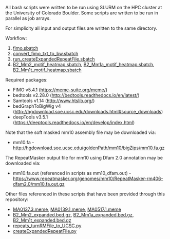 All bash scripts were written to be run using SLURM on the HPC cluster at the University of Colorado Boulder. Some scripts are written to be run in parallel as job arrays.

For simplicity all input and output files are written to the same directory.

Workflow:
1. [fimo.sbatch](https://github.com/coke6162/B2_SINE_enhancers/blob/main/motif_analysis/fimo.sbatch)
2. [convert_fimo_txt_to_bw.sbatch](https://github.com/coke6162/B2_SINE_enhancers/blob/main/motif_analysis/convert_fimo_txt_to_bw.sbatch)
3. [run_createExpandedRepeatFile.sbatch](https://github.com/coke6162/B2_SINE_enhancers/blob/main/motif_analysis/run_createExpandedRepeatFile.sbatch)
4. [B2_Mm2_motif_heatmap.sbatch](https://github.com/coke6162/B2_SINE_enhancers/blob/main/motif_analysis/B2_Mm2_motif_heatmap.sbatch), [B2_Mm1a_motif_heatmap.sbatch](https://github.com/coke6162/B2_SINE_enhancers/blob/main/motif_analysis/B2_Mm1a_motif_heatmap.sbatch), [B2_Mm1t_motif_heatmap.sbatch](https://github.com/coke6162/B2_SINE_enhancers/blob/main/motif_analysis/B2_Mm1t_motif_heatmap.sbatch)

Required packages:
* FIMO v5.4.1 (https://meme-suite.org/meme/)
* bedtools v2.28.0 (http://bedtools.readthedocs.io/en/latest/)
* Samtools v1.14 (http://www.htslib.org/)
* bedGraphToBigWig v4 (http://hgdownload.soe.ucsc.edu/downloads.html#source_downloads)
* deepTools v3.5.1 (https://deeptools.readthedocs.io/en/develop/index.html)

Note that the soft masked mm10 assembly file may be downloaded via:
* mm10.fa - http://hgdownload.soe.ucsc.edu/goldenPath/mm10/bigZips/mm10.fa.gz

The RepeatMasker output file for mm10 using Dfam 2.0 annotation may be downloaded via:
* mm10.fa.out (referenced in scripts as mm10_dfam.out) - https://www.repeatmasker.org/genomes/mm10/RepeatMasker-rm406-dfam2.0/mm10.fa.out.gz

Other files referenced in these scripts that have been provided through this repository:
* [MA0137.3.meme](https://github.com/coke6162/B2_SINE_enhancers/blob/main/motif_analysis/MA0137.3.meme), [MA0139.1.meme](https://github.com/coke6162/B2_SINE_enhancers/blob/main/motif_analysis/MA0139.1.meme), [MA0517.1.meme](https://github.com/coke6162/B2_SINE_enhancers/blob/main/motif_analysis/MA0517.1.meme)
* [B2_Mm2_expanded.bed.gz](https://github.com/coke6162/B2_SINE_enhancers/blob/main/motif_analysis/B2_Mm2_expanded.bed.gz), [B2_Mm1a_expanded.bed.gz](https://github.com/coke6162/B2_SINE_enhancers/blob/main/motif_analysis/B2_Mm1a_expanded.bed.gz), [B2_Mm1t_expanded.bed.gz](https://github.com/coke6162/B2_SINE_enhancers/blob/main/motif_analysis/B2_Mm1t_expanded.bed.gz)
* [repeats_turnRMFile_to_UCSC.py](https://github.com/coke6162/B2_SINE_enhancers/blob/main/motif_analysis/repeats_turnRMFile_to_UCSC.py)
* [createExpandedRepeatFile.py](https://github.com/coke6162/B2_SINE_enhancers/blob/main/motif_analysis/createExpandedRepeatFile.py)
